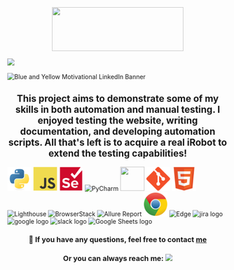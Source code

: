 <div align="center">
<a href="https://www.irobot.com"><img src="https://github.com/TatsianaLentz/AQ_Portfolio_iRobot_Testing_Project-/assets/167602491/502f70e7-4ce4-4a8c-aa25-ba2f686a7df4" width = "300" height = "100"></a>
</div>

<a href="https://www.irobot.com"><img src="https://github.com/TatsianaLentz/AQ_Portfolio_iRobot_Testing_Project-/assets/167602491/6e451b96-5d90-4f58-a406-493bbf78d451"></a>

![Blue and Yellow Motivational LinkedIn Banner](https://github.com/TatsianaLentz/AQ_Portfolio_iRobot_Testing_Project-/assets/167602491/55689040-0863-4adb-bca8-fe5a4fc45b0e)

<h2 align="center">
  This project aims to demonstrate some of my skills in both automation and manual testing. I enjoyed testing the website, writing documentation, and developing automation scripts. All that's left is to acquire a real iRobot to extend the testing capabilities!
</h2>





  
  
  
  
 
  
  
 
 

<div align="left">
  <img src="https://github.com/devicons/devicon/blob/master/icons/python/python-original.svg" title="Python" alt="Python" width="55" height="55"/>
  <img src="https://github.com/devicons/devicon/blob/master/icons/javascript/javascript-original.svg" title="JavaScript" alt="JavaScript" width="55" height="55"/>
  <img src="https://github.com/devicons/devicon/blob/master/icons/selenium/selenium-original.svg" title="Selenium WebDriver" alt="Selenium WebDriver" width="55"/>
  <img src="https://upload.wikimedia.org/wikipedia/commons/1/1d/PyCharm_Icon.svg" title="PyCharm" alt="PyCharm" width="55"/>
  <img src="https://res.cloudinary.com/postman/image/upload/t_team_logo/v1629869194/team/2893aede23f01bfcbd2319326bc96a6ed0524eba759745ed6d73405a3a8b67a8" width="55" height="55"/>
  <img src="https://github.com/devicons/devicon/blob/master/icons/git/git-original.svg" width="55" height="55" />
  <img src="https://github.com/devicons/devicon/blob/master/icons/html5/html5-original.svg" title="HTML5" alt="HTML" width="55" height="55"/>
  <img src="https://lh3.googleusercontent.com/JsGtt7BHEbHhQl5OzJikROL49WGoN0fBNcU_mvLRjWqx7nm7r7rzdG0DpET4qcK1FhNkFpcKf600G-Eoxx-_q3D4iA=s120" title="Lighthouse" alt="Lighthouse" width="55"/>
  <img src="https://images.g2crowd.com/uploads/product/image/large_detail/large_detail_49cb08ff13adca52db37c64dd94c2154/browserstack-browserstack.png" title="BrowserStack" alt="BrowserStack" width="55"/>
  <img src="https://avatars.githubusercontent.com/u/5879127?s=200&v=4" title="Allure Report" alt="Allure Report" width="55"/>
  <img src="https://github.com/devicons/devicon/blob/master/icons/chrome/chrome-original.svg" title="Chrome" alt="Chrome" width="55" height="55"/>
  <img src="https://avatars.githubusercontent.com/u/11354582?s=200&v=4" title="Edge" alt="Edge" width="55"/>
  <img src="https://cdn.jsdelivr.net/gh/devicons/devicon/icons/jira/jira-original.svg" height="55" alt="jira logo"  />
  <img src="https://cdn.jsdelivr.net/gh/devicons/devicon/icons/google/google-original.svg" height="48" alt="google logo"  />
  <img src="https://cdn.jsdelivr.net/gh/devicons/devicon/icons/slack/slack-original.svg" height="48" alt="slack logo"  />
    <img src="https://github.com/TatsianaLentz/TatsianaLentz/assets/167602491/ed594186-f2ed-4e2c-9e54-acd4813b9f0b width="10" height="55" alt="Google Sheets logo" />
</div>

<h3 align="center">
  📩 If you have any questions, feel free to contact <a href="mailto:Tatsiana.tatsianalentz@gmail.com">me</a>
</h3>
<h3 align="center">
 Or you can always reach me: <img src="https://img.shields.io/badge/-Linkedin-blue?style=flat&logo=Linkedin&logoColor=white"/><a href="https://www.linkedin.com/in/tatsianalentz/"/a> 
</h3>

###
